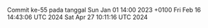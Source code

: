Commit ke-55 pada tanggal Sun Jan 01 14:00 2023 +0100
Fri Feb 16 14:43:06 UTC 2024
Sat Apr 27 10:11:16 UTC 2024
